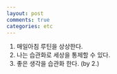 ```yaml
---
layout: post
comments: true
categories: etc
---
```


1. 매일아침 루틴을 상상한다.
2. 나는 습관화로 세상을 통제할 수 있다.
3. 좋은 생각을 습관화 한다. (by 2.)
